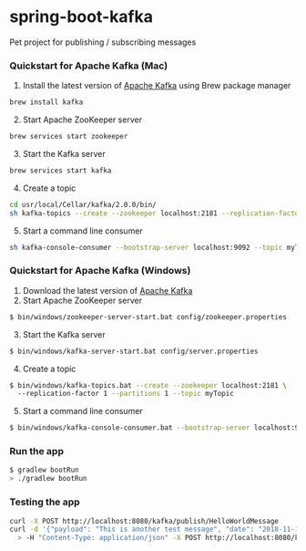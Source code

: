 # spring-boot-kafka
Pet project for publishing / subscribing  messages 

### Quickstart for Apache Kafka (Mac)
1. Install the latest version of [Apache Kafka](https://kafka.apache.org/downloads) using Brew package manager
```sh
brew install kafka
```
2. Start Apache ZooKeeper server
```sh
brew services start zookeeper
```
3. Start the Kafka server
```sh
brew services start kafka
```
4. Create a topic
```sh
cd usr/local/Cellar/kafka/2.0.0/bin/
sh kafka-topics --create --zookeeper localhost:2181 --replication-factor 1 --partitions 1 --topic myTopic
```
5. Start a command line consumer
```sh
sh kafka-console-consumer --bootstrap-server localhost:9092 --topic myTopic --from-beginning
```
### Quickstart for Apache Kafka (Windows)
1. Download the latest version of [Apache Kafka](https://kafka.apache.org/downloads) 
2. Start Apache ZooKeeper server
```sh
$ bin/windows/zookeeper-server-start.bat config/zookeeper.properties
```
3. Start the Kafka server
```sh
$ bin/windows/kafka-server-start.bat config/server.properties
```
4. Create a topic
```sh
$ bin/windows/kafka-topics.bat --create --zookeeper localhost:2181 \ 
  --replication-factor 1 --partitions 1 --topic myTopic
```
5. Start a command line consumer
```sh
$ bin/windows/kafka-console-consumer.bat --bootstrap-server localhost:9092 --topic myTopic --from-beginning
```
### Run the app
```sh
$ gradlew bootRun
> ./gradlew bootRun
```
### Testing the app
```sh
curl -X POST http://localhost:8080/kafka/publish/HelloWorldMessage
curl -d '{"payload": "This is another test message", "date": "2018-11-18T18:25:43.511Z"}' \
  > -H "Content-Type: application/json" -X POST http://localhost:8080/kafka/publish/
```
